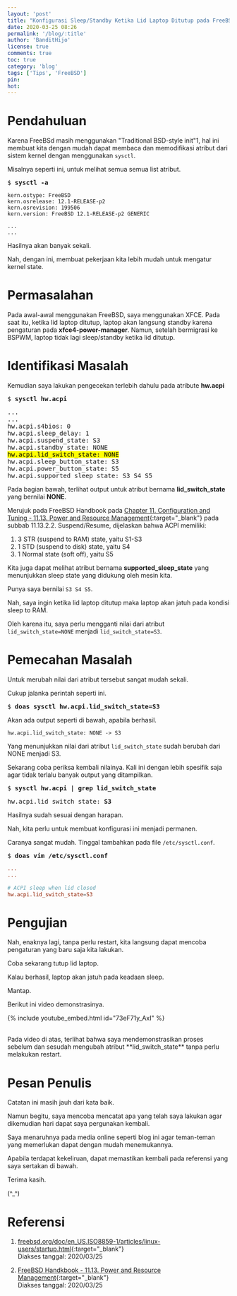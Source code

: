 ```yaml
---
layout: 'post'
title: "Konfigurasi Sleep/Standby Ketika Lid Laptop Ditutup pada FreeBSD"
date: 2020-03-25 08:26
permalink: '/blog/:title'
author: 'BanditHijo'
license: true
comments: true
toc: true
category: 'blog'
tags: ['Tips', 'FreeBSD']
pin:
hot:
---
```


<!-- BANNER OF THE POST -->
<!-- <img class="post&#45;body&#45;img" src="{{ site.lazyload.logo_blank_banner }}" data&#45;echo="#" alt="banner"> -->

# Pendahuluan

Karena FreeBSd masih menggunakan "Traditional BSD-style init"<super>1</super>, hal ini membuat kita dengan mudah dapat membaca dan memodifikasi atribut dari sistem kernel dengan menggunakan `sysctl`.

Misalnya seperti ini, untuk melihat semua semua list atribut.

<pre>
$ <b>sysctl -a</b>
</pre>

```
kern.ostype: FreeBSD
kern.osrelease: 12.1-RELEASE-p2
kern.osrevision: 199506
kern.version: FreeBSD 12.1-RELEASE-p2 GENERIC

...
...
```

Hasilnya akan banyak sekali.

Nah, dengan ini, membuat pekerjaan kita lebih mudah untuk mengatur kernel state.

# Permasalahan

Pada awal-awal menggunakan FreeBSD, saya menggunakan XFCE. Pada saat itu, ketika lid laptop ditutup, laptop akan langsung standby karena pengaturan pada **xfce4-power-manager**. Namun, setelah bermigrasi ke BSPWM, laptop tidak lagi sleep/standby ketika lid ditutup.

# Identifikasi Masalah

Kemudian saya lakukan pengecekan terlebih dahulu pada atribute **hw.acpi**

<pre>
$ <b>sysctl hw.acpi</b>
</pre>

<pre>
...
...
hw.acpi.s4bios: 0
hw.acpi.sleep_delay: 1
hw.acpi.suspend_state: S3
hw.acpi.standby_state: NONE
<mark>hw.acpi.lid_switch_state: NONE</mark>
hw.acpi.sleep_button_state: S3
hw.acpi.power_button_state: S5
hw.acpi.supported_sleep_state: S3 S4 S5
</pre>

Pada bagian bawah, terlihat output untuk atribut bernama **lid_switch_state** yang bernilai **NONE**.

Merujuk pada FreeBSD Handbook pada [Chapter 11. Configuration and Tuning - 11.13. Power and Resource Management](https://www.freebsd.org/doc/handbook/acpi-overview.html){:target="_blank"} pada subbab 11.13.2.2. Suspend/Resume, dijelaskan bahwa ACPI memiliki:

1. 3 STR (suspend to RAM) state, yaitu S1-S3
2. 1 STD (suspend to disk) state, yaitu S4
3. 1 Normal state (soft off), yaitu S5

Kita juga dapat melihat atribut bernama **supported_sleep_state** yang menunjukkan sleep state yang didukung oleh mesin kita.

Punya saya bernilai `S3 S4 S5`.

Nah, saya ingin ketika lid laptop ditutup maka laptop akan jatuh pada kondisi sleep to RAM.

Oleh karena itu, saya perlu mengganti nilai dari atribut `lid_switch_state=NONE` menjadi `lid_switch_state=S3`.

# Pemecahan Masalah

Untuk merubah nilai dari atribut tersebut sangat mudah sekali.

Cukup jalanka perintah seperti ini.

<pre>
$ <b>doas sysctl hw.acpi.lid_switch_state=S3</b>
</pre>

Akan ada output seperti di bawah, apabila berhasil.

```
hw.acpi.lid_switch_state: NONE -> S3
```

Yang menunjukkan nilai dari atribut `lid_switch_state` sudah berubah dari NONE menjadi S3.

Sekarang coba periksa kembali nilainya. Kali ini dengan lebih spesifik saja agar tidak terlalu banyak output yang ditampilkan.

<pre>
$ <b>sysctl hw.acpi | grep lid_switch_state</b>
</pre>

<pre>
hw.acpi.lid_switch_state: <b>S3</b>
</pre>

Hasilnya sudah sesuai dengan harapan.

Nah, kita perlu untuk membuat konfigurasi ini menjadi permanen.

Caranya sangat mudah. Tinggal tambahkan pada file `/etc/sysctl.conf`.

<pre>
$ <b>doas vim /etc/sysctl.conf</b>
</pre>

```conf
...
...

# ACPI sleep when lid closed
hw.acpi.lid_switch_state=S3
```

# Pengujian

Nah, enaknya lagi, tanpa perlu restart, kita langsung dapat mencoba pengaturan yang baru saja kita lakukan.

Coba sekarang tutup lid laptop.

Kalau berhasil, laptop akan jatuh pada keadaan sleep.

Mantap.

Berikut ini video demonstrasinya.

{% include youtube_embed.html id="73eF71y_AxI" %}

<br>
Pada video di atas, terlihat bahwa saya mendemonstrasikan proses sebelum dan sesudah mengubah atribut **lid_switch_state** tanpa perlu melakukan restart.

# Pesan Penulis

Catatan ini masih jauh dari kata baik.

Namun begitu, saya mencoba mencatat apa yang telah saya lakukan agar dikemudian hari dapat saya pergunakan kembali.

Saya menaruhnya pada media online seperti blog ini agar teman-teman yang memerlukan dapat dengan mudah menemukannya.

Apabila terdapat kekeliruan, dapat memastikan kembali pada referensi yang saya sertakan di bawah.

Terima kasih.

(^_^)







# Referensi

1. [freebsd.org/doc/en_US.ISO8859-1/articles/linux-users/startup.html](https://www.freebsd.org/doc/en_US.ISO8859-1/articles/linux-users/startup.html){:target="_blank"}
<br>Diakses tanggal: 2020/03/25

2. [FreeBSD Handkbook - 11.13. Power and Resource Management](https://www.freebsd.org/doc/handbook/acpi-overview.html){:target="_blank"}
<br>Diakses tanggal: 2020/03/25

